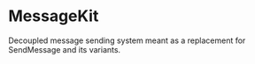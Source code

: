 MessageKit
==========

Decoupled message sending system meant as a replacement for SendMessage and its variants.
